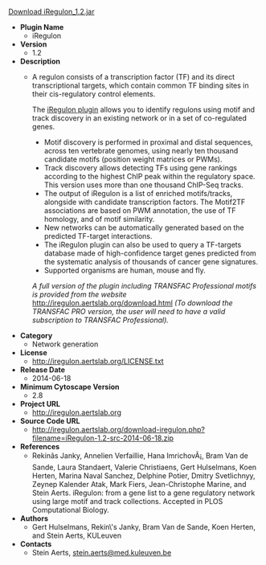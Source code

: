 <a href="iRegulon_1.2.jar">Download iRegulon_1.2.jar</a>

* __Plugin Name__
  * iRegulon
* __Version__
  * 1.2
* __Description__
  * <p>A regulon consists of a transcription factor (TF) and its direct transcriptional targets, which contain common TF binding sites in their cis-regulatory control elements.</p><p>The <a href=\"http://iregulon.aertslab.org\">iRegulon plugin</a> allows you to identify regulons using motif and track discovery in an existing network or in a set of co-regulated genes.</p><ul type=disc><li>Motif discovery is performed in proximal and distal sequences, across ten vertebrate genomes, using nearly ten thousand candidate motifs (position weight matrices or PWMs).</li><li>Track discovery allows detecting TFs using gene rankings according to the highest ChIP peak within the regulatory space. This version uses more than one thousand ChIP-Seq tracks.</li><li>The output of iRegulon is a list of enriched motifs/tracks, alongside with candidate transcription factors. The Motif2TF associations are based on PWM annotation, the use of TF homology, and of motif similarity.</li><li>New networks can be automatically generated based on the predicted TF-target interactions.</li><li>The iRegulon plugin can also be used to query a TF-targets database made of high-confidence target genes predicted from the systematic analysis of thousands of cancer gene signatures.</li><li>Supported organisms are human, mouse and fly.</li></ul><p><i>A full version of the plugin including TRANSFAC Professional motifs is provided from the website </i><a href=\"http://iregulon.aertslab.org/download.html\">http://iregulon.aertslab.org/download.html</a><i> (To download the TRANSFAC PRO version, the user will need to have a valid subscription to TRANSFAC Professional).</i></p>
* __Category__
  * Network generation
* __License__
  * http://iregulon.aertslab.org/LICENSE.txt
* __Release Date__
  * 2014-06-18
* __Minimum Cytoscape Version__
  * 2.8
* __Project URL__
  * http://iregulon.aertslab.org
* __Source Code URL__
  * http://iregulon.aertslab.org/download-iregulon.php?filename=iRegulon-1.2-src-2014-06-18.zip
* __References__
  * Rekinâs Janky, Annelien Verfaillie, Hana ImrichovÃ¡, Bram Van de Sande, Laura Standaert, Valerie Christiaens, Gert Hulselmans, Koen Herten, Marina Naval Sanchez, Delphine Potier, Dmitry Svetlichnyy, Zeynep Kalender Atak, Mark Fiers, Jean-Christophe Marine, and Stein Aerts. iRegulon: from a gene list to a gene regulatory network using large motif and track collections. Accepted in PLOS Computational Biology.
* __Authors__
  * Gert Hulselmans, Rekin\\\'s Janky, Bram Van de Sande, Koen Herten, and Stein Aerts, KULeuven
* __Contacts__
  * Stein Aerts, stein.aerts@med.kuleuven.be
